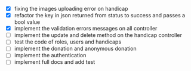 - [x] fixing the images uploading error on handicap
- [x] refactor the key in json returned from status to success and passes a bool value
- [x] implement the validation errors messages on all controller
- [ ] implement the update and delete method on the handicap controller
- [ ] test the code of roles, users and handicaps
- [ ] implement the donation and anonymous donation
- [ ] implement the authentication
- [ ] implement full docs and add test